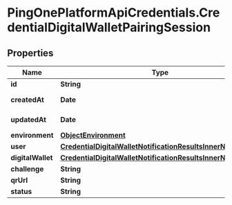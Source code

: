 # PingOnePlatformApiCredentials.CredentialDigitalWalletPairingSession

## Properties

Name | Type | Description | Notes
------------ | ------------- | ------------- | -------------
**id** | **String** |  | [optional] 
**createdAt** | **Date** |  | [optional] [readonly] 
**updatedAt** | **Date** |  | [optional] [readonly] 
**environment** | [**ObjectEnvironment**](ObjectEnvironment.md) |  | [optional] 
**user** | [**CredentialDigitalWalletNotificationResultsInnerNotification**](CredentialDigitalWalletNotificationResultsInnerNotification.md) |  | [optional] 
**digitalWallet** | [**CredentialDigitalWalletNotificationResultsInnerNotification**](CredentialDigitalWalletNotificationResultsInnerNotification.md) |  | [optional] 
**challenge** | **String** |  | [optional] 
**qrUrl** | **String** |  | [optional] 
**status** | **String** |  | [optional] 


